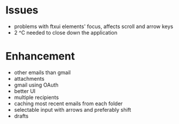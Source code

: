 # Issues
- problems with ftxui elements' focus, affects scroll and arrow keys
- 2 ^C needed to close down the application
# Enhancement
- other emails than gmail
- attachments
- gmail using OAuth
- better UI
- multiple recipients
- caching most recent emails from each folder
- selectable input with arrows and preferably shift
- drafts